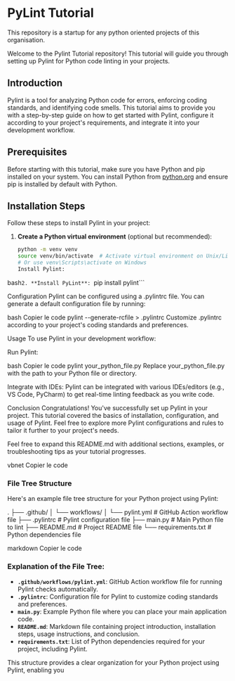 # PyLint Tutorial
This repository is a startup for any python oriented projects of this organisation.

Welcome to the Pylint Tutorial repository! This tutorial will guide you through setting up Pylint for Python code linting in your projects.

## Introduction

Pylint is a tool for analyzing Python code for errors, enforcing coding standards, and identifying code smells. This tutorial aims to provide you with a step-by-step guide on how to get started with Pylint, configure it according to your project's requirements, and integrate it into your development workflow.

## Prerequisites

Before starting with this tutorial, make sure you have Python and pip installed on your system. You can install Python from [python.org](https://www.python.org/downloads/) and ensure pip is installed by default with Python.

## Installation Steps

Follow these steps to install Pylint in your project:

1. **Create a Python virtual environment** (optional but recommended):
   ```bash
   python -m venv venv
   source venv/bin/activate  # Activate virtual environment on Unix/Linux
   # Or use venv\Scripts\activate on Windows
   Install Pylint:
bash```
2. **Install PyLint**: 
```pip install pylint```

Configuration
Pylint can be configured using a .pylintrc file. You can generate a default configuration file by running:

bash
Copier le code
pylint --generate-rcfile > .pylintrc
Customize .pylintrc according to your project's coding standards and preferences.

Usage
To use Pylint in your development workflow:

Run Pylint:

bash
Copier le code
pylint your_python_file.py
Replace your_python_file.py with the path to your Python file or directory.

Integrate with IDEs:
Pylint can be integrated with various IDEs/editors (e.g., VS Code, PyCharm) to get real-time linting feedback as you write code.

Conclusion
Congratulations! You've successfully set up Pylint in your project. This tutorial covered the basics of installation, configuration, and usage of Pylint. Feel free to explore more Pylint configurations and rules to tailor it further to your project's needs.

Feel free to expand this README.md with additional sections, examples, or troubleshooting tips as your tutorial progresses.

vbnet
Copier le code

### File Tree Structure

Here's an example file tree structure for your Python project using Pylint:

.
├── .github/
│ └── workflows/
│ └── pylint.yml # GitHub Action workflow file
├── .pylintrc # Pylint configuration file
├── main.py # Main Python file to lint
├── README.md # Project README file
└── requirements.txt # Python dependencies file

markdown
Copier le code

### Explanation of the File Tree:

- **`.github/workflows/pylint.yml`**: GitHub Action workflow file for running Pylint checks automatically.
- **`.pylintrc`**: Configuration file for Pylint to customize coding standards and preferences.
- **`main.py`**: Example Python file where you can place your main application code.
- **`README.md`**: Markdown file containing project introduction, installation steps, usage instructions, and conclusion.
- **`requirements.txt`**: List of Python dependencies required for your project, including Pylint.

This structure provides a clear organization for your Python project using Pylint, enabling you
